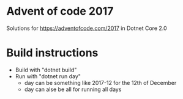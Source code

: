 # Advent of code 2017
Solutions for https://adventofcode.com/2017 in Dotnet Core 2.0

# Build instructions
- Build with "dotnet build"
- Run with "dotnet run day"
  * day can be something like 2017-12 for the 12th of December
  * day can alse be all for running all days

